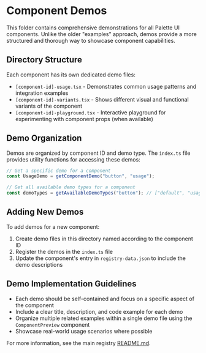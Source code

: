 # Component Demos

This folder contains comprehensive demonstrations for all Palette UI components. Unlike the older "examples" approach, demos provide a more structured and thorough way to showcase component capabilities.

## Directory Structure

Each component has its own dedicated demo files:

- `[component-id]-usage.tsx` - Demonstrates common usage patterns and integration examples
- `[component-id]-variants.tsx` - Shows different visual and functional variants of the component
- `[component-id]-playground.tsx` - Interactive playground for experimenting with component props (when available)

## Demo Organization

Demos are organized by component ID and demo type. The `index.ts` file provides utility functions for accessing these demos:

```typescript
// Get a specific demo for a component
const UsageDemo = getComponentDemo("button", "usage");

// Get all available demo types for a component
const demoTypes = getAvailableDemoTypes("button"); // ["default", "usage", "variants"]
```

## Adding New Demos

To add demos for a new component:

1. Create demo files in this directory named according to the component ID
2. Register the demos in the `index.ts` file
3. Update the component's entry in `registry-data.json` to include the demo descriptions

## Demo Implementation Guidelines

- Each demo should be self-contained and focus on a specific aspect of the component
- Include a clear title, description, and code example for each demo
- Organize multiple related examples within a single demo file using the `ComponentPreview` component
- Showcase real-world usage scenarios where possible

For more information, see the main registry [README.md](../README.md).
